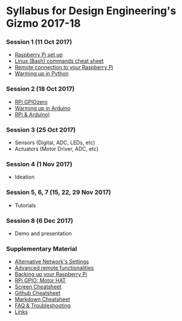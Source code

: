 # Syllabus for Design Engineering's Gizmo 2017-18


### Session 1 (11 Oct 2017)

* [Raspberry Pi set up](Chapter1/1-RPI_setup.md)
* [Linux (Bash) commands cheat sheet](Intro/Cheat_sheet_bash_Linux.md)
* [Remote connection to your Raspberry Pi](Chapter1/2-Remote_Rpi.md)
* [Warming up in Python](Chapter1/3-Python_warmup.md)

### Session 2 (18 Oct 2017)

* [RPi GPIOzero](Chapter2/1-RPi_intro.md)
* [Warming up in Arduino](Chapter2/2-Arduino_intro.md)
* [RPi & Arduino](Chapter2/3-RPI_to_Arduino.md))

### Session 3 (25 Oct 2017)

 * Sensors (Digital, ADC, LEDs, etc)
 * Actuators (Motor Driver, ADC, etc)

### Session 4 (1 Nov 2017)

* Ideation

### Session 5, 6, 7 (15, 22, 29 Nov 2017)

* Tutorials

### Session 8 (6 Dec 2017)

* Demo and presentation

### Supplementary Material

* [Alternative Network's Settings](SupplementaryMaterial/AlternativeNetworwSettings.md)
* [Advanced remote functionalities](SupplementaryMaterial/Advanced_remote_functionalities.md)
* [Backing up your Raspberry Pi](SupplementaryMaterial/BackingUpRPi.md)
* [RPi GPIO: Motor HAT](SupplementaryMaterial/RpiGPIO-MotorHat.md)
* [Screen Cheatsheet](SupplementaryMaterial/ScreenCheatsheet.md)
* [Github Cheatsheet](SupplementaryMaterial/git-cheat-sheet-education.pdf)
* [Markdown Cheatsheet](SupplementaryMaterial/Markdown-Cheatsheet.md)
* [FAQ & Troubleshooting](SupplementaryMaterial/FAQ_Troubleshooting.md)
* [Links](SupplementaryMaterial/Links)
